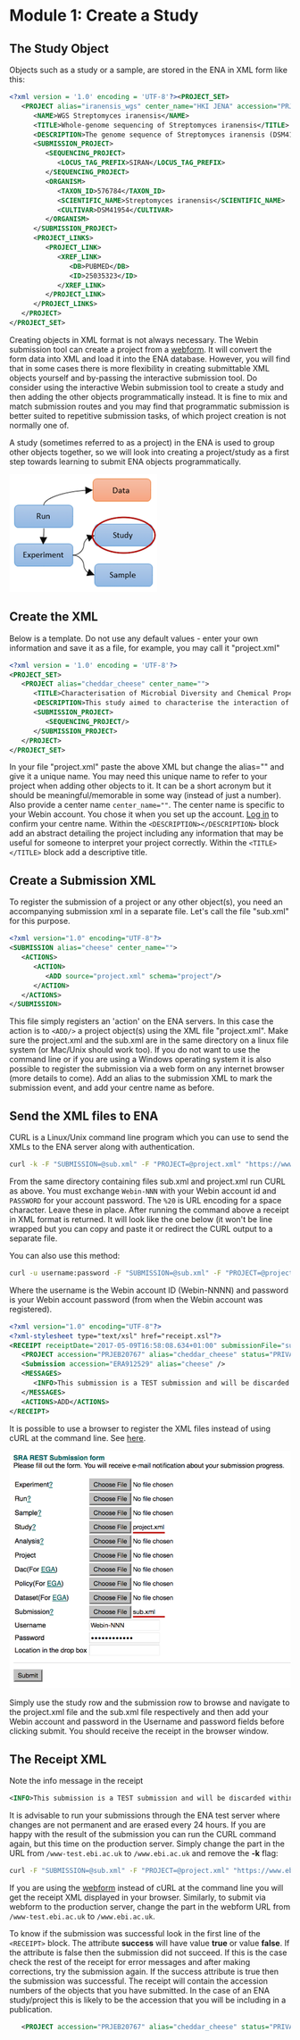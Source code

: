 # Module 1: Create a Study

## The Study Object

Objects such as a study or a sample, are stored in the ENA in XML form like this:

```xml
<?xml version = '1.0' encoding = 'UTF-8'?><PROJECT_SET>
   <PROJECT alias="iranensis_wgs" center_name="HKI JENA" accession="PRJEB5932">
      <NAME>WGS Streptomyces iranensis</NAME>
      <TITLE>Whole-genome sequencing of Streptomyces iranensis</TITLE>
      <DESCRIPTION>The genome sequence of Streptomyces iranensis (DSM41954) was obtained using Illumina HiSeq2000. The genome was assembled using a hybrid assembly approach based on Velvet and Newbler. The resulting genome has been annotated with a specific focus on secondary metabolite gene clusters.</DESCRIPTION>
      <SUBMISSION_PROJECT>
         <SEQUENCING_PROJECT>
            <LOCUS_TAG_PREFIX>SIRAN</LOCUS_TAG_PREFIX>
         </SEQUENCING_PROJECT>
         <ORGANISM>
            <TAXON_ID>576784</TAXON_ID>
            <SCIENTIFIC_NAME>Streptomyces iranensis</SCIENTIFIC_NAME>
            <CULTIVAR>DSM41954</CULTIVAR>
         </ORGANISM>
      </SUBMISSION_PROJECT>
      <PROJECT_LINKS>
         <PROJECT_LINK>
            <XREF_LINK>
               <DB>PUBMED</DB>
               <ID>25035323</ID>
            </XREF_LINK>
         </PROJECT_LINK>
      </PROJECT_LINKS>
   </PROJECT>
</PROJECT_SET>
```

Creating objects in XML format is not always necessary. The Webin submission tool can create a project from a <a href="./mod_02.html">webform</a>. It will convert the form data into XML and load it into the ENA database. However, you will find that in some cases there is more flexibility in creating submittable XML objects yourself and by-passing the interactive submission tool. Do consider using the interactive Webin submission tool to create a study and then adding the other objects programmatically instead. It is fine to mix and match submission routes and you may find that programmatic submission is better suited to repetitive submission tasks, of which project creation is not normally one of.

<!-- [webform](/mod_02.html) does not work -->

A study (sometimes referred to as a project) in the ENA is used to group other objects together, so we will look into creating a project/study as a first step towards learning to submit ENA objects programmatically.

![ENA Data Model](images/prog_01_p01.png) <!-- {:height="100px" width="100px"}  does not work. if no need to resize it's fine. had to explicitly resize image-->
<!-- <img src="_images/prog_01_p01.png" width="300" height="250" align="middle"/> problem: size adjustment works but sphinx does not copy over new image when it is not called using markdown syntax. also align="middle" does not work -->

## Create the XML

Below is a template. Do not use any default values - enter your own information and save it as a file, for example, you may call it "project.xml"

```xml
<?xml version = '1.0' encoding = 'UTF-8'?>
<PROJECT_SET>
   <PROJECT alias="cheddar_cheese" center_name="">
      <TITLE>Characterisation of Microbial Diversity and Chemical Properties of Cheddar Cheese Prepared from Heat-treated Milk</TITLE>
      <DESCRIPTION>This study aimed to characterise the interaction of microbial diversity and chemical properties of Cheddar cheese after three different heat treatments of milk</DESCRIPTION>
      <SUBMISSION_PROJECT>
         <SEQUENCING_PROJECT/>
      </SUBMISSION_PROJECT>
   </PROJECT>
</PROJECT_SET>
```

In your file "project.xml" paste the above XML but change the alias="" and give it a unique name. You may need this unique name to refer to your project when adding other objects to it. It can be a short acronym but it should be meaningful/memorable in some way (instead of just a number).
Also provide a center name `center_name=""`.
The center name is specific to your Webin account. You chose it when you set up the account. [Log in](https://wwwdev.ebi.ac.uk/ena/submit/sra/#submissions) to confirm your centre name. Within the `<DESCRIPTION></DESCRIPTION>` block add an abstract detailing the project including any information that may be useful for someone to interpret your project correctly. Within the `<TITLE></TITLE>` block add a descriptive title. 


## Create a Submission XML

To register the submission of a project or any other object(s), you need an accompanying submission xml in a separate file. Let's call the file "sub.xml" for this purpose. 

```xml
<?xml version="1.0" encoding="UTF-8"?>
<SUBMISSION alias="cheese" center_name="">
   <ACTIONS>
      <ACTION>
         <ADD source="project.xml" schema="project"/>
      </ACTION>
   </ACTIONS>
</SUBMISSION>
```

This file simply registers an 'action' on the ENA servers. In this case the action is to `<ADD/>` a project object(s) using the XML file "project.xml". Make sure the project.xml and the sub.xml are in the same directory on a linux file system (or Mac/Unix should work too). If you do not want to use the command line or if you are using a Windows operating system it is also possible to register the submission via a web form on any internet browser (more details to come). Add an alias to the submission XML to mark the submission event, and add your centre name as before.

## Send the XML files to ENA

CURL is a Linux/Unix command line program which you can use to send the XMLs to the ENA server along with authentication.

```bash
curl -k -F "SUBMISSION=@sub.xml" -F "PROJECT=@project.xml" "https://www-test.ebi.ac.uk/ena/submit/drop-box/submit/?auth=ENA%20Webin-NNN%20PASSWORD"
```

From the same directory containing files sub.xml and project.xml run CURL as above. You must exchange `Webin-NNN` with your Webin account id and `PASSWORD` for your account password. The `%20` is URL encoding for a space character. Leave these in place. After running the command above a receipt in XML format is returned. It will look like the one below (it won't be line wrapped but you can copy and paste it or redirect the CURL output to a separate file.

You can also use this method:

```bash
curl -u username:password -F "SUBMISSION=@sub.xml" -F "PROJECT=@project.xml" "https://www-test.ebi.ac.uk/ena/submit/drop-box/submit/"
```

Where the username is the Webin account ID (Webin-NNNN) and password is your Webin account password (from when the Webin account was registered).

```xml
<?xml version="1.0" encoding="UTF-8"?>
<?xml-stylesheet type="text/xsl" href="receipt.xsl"?>
<RECEIPT receiptDate="2017-05-09T16:58:08.634+01:00" submissionFile="sub.xml" success="true">
   <PROJECT accession="PRJEB20767" alias="cheddar_cheese" status="PRIVATE" />
   <Submission accession="ERA912529" alias="cheese" />
   <MESSAGES>
      <INFO>This submission is a TEST submission and will be discarded within 24 hours</INFO>
   </MESSAGES>
   <ACTIONS>ADD</ACTIONS>
</RECEIPT>
```

It is possible to use a browser to register the XML files instead of using cURL at the command line. See [here](https://www-test.ebi.ac.uk/ena/submit/restsubmit.html).
 
![Submission web form](images/prog_01_p02.png) 

Simply use the study row and the submission row to browse and navigate to the project.xml file and the sub.xml file respectively and then add your Webin account and password in the Username and password fields before clicking submit. You should receive the receipt in the browser window.

## The Receipt XML

Note the info message in the receipt
```xml
<INFO>This submission is a TEST submission and will be discarded within 24 hours</INFO>
```
It is advisable to run your submissions through the ENA test server where changes are not permanent and are erased every 24 hours. If you are happy with the result of the submission you can run the CURL command again, but this time on the production server. Simply change the part in the URL from `/www-test.ebi.ac.uk` to `/www.ebi.ac.uk` and remove the **-k** flag:

```bash
curl -F "SUBMISSION=@sub.xml" -F "PROJECT=@project.xml" "https://www.ebi.ac.uk/ena/submit/drop-box/submit/?auth=ENA%20Webin-NNN%20PASSWORD"
```

If you are using the <a href="https://www-test.ebi.ac.uk/ena/submit/restsubmit.html">webform</a> instead of cURL at the command line you will get the receipt XML displayed in your browser. Similarly, to submit via webform to the production server, change the part in the webform URL from `/www-test.ebi.ac.uk` to `/www.ebi.ac.uk`.

To know if the submission was successful look in the first line of the `<RECEIPT>` block. The attribute **success** will have value **true** or value **false**. If the attribute is false then the submission did not succeed. If this is the case check the rest of the receipt for error messages and after making corrections, try the submission again. If the success attribute is true then the submission was successful. The receipt will contain the accession numbers of the objects that you have submitted. In the case of an ENA study/project this is likely to be the accession that you will be including in a publication.

```xml
   <PROJECT accession="PRJEB20767" alias="cheddar_cheese" status="PRIVATE" />
```

